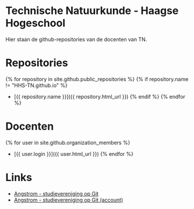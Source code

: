 # Technische Natuurkunde - Haagse Hogeschool

Hier staan de github-repositories van de docenten van TN. 

# Repositories
{% for repository in site.github.public_repositories %}
  {% if repository.name != "HHS-TN.github.io" %}
  * [{{ repository.name }}]({{ repository.html_url }})
  {% endif %}
{% endfor %}

# Docenten
{% for user in site.github.organization_members %}
  * [{{ user.login }}]({{ user.html_url }})
{% endfor %}

# Links
* [Angstrom - studievereniging op Git](https://github.com/Studievereniging-Angstrom)
* [Angstrom - studievereniging op Git (account)](https://github.com/Anders-Jonas-Angstrom)

